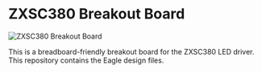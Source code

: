 # ZXSC380 Breakout Board

![ZXSC380 Breakout Board](http://www.takaitra.com/wp-content/uploads/2017/12/IMG_20171208_204130-e1514789122262-276x300.jpg)

This is a breadboard-friendly breakout board for the ZXSC380 LED driver. This repository contains the Eagle design files.
